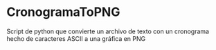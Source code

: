 # CronogramaToPNG
Script de python que convierte un archivo de texto con un cronograma hecho de caracteres ASCII a una gráfica en PNG 
